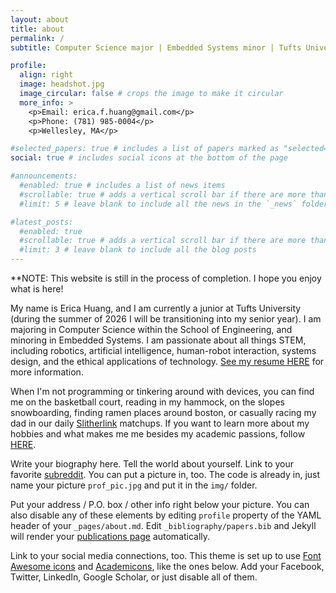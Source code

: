 ```yaml
---
layout: about
title: about
permalink: /
subtitle: Computer Science major | Embedded Systems minor | Tufts University 2027

profile:
  align: right
  image: headshot.jpg
  image_circular: false # crops the image to make it circular
  more_info: >
    <p>Email: erica.f.huang@gmail.com</p>
    <p>Phone: (781) 985-0004</p>
    <p>Wellesley, MA</p>

#selected_papers: true # includes a list of papers marked as "selected={true}"
social: true # includes social icons at the bottom of the page

#announcements:
  #enabled: true # includes a list of news items
  #scrollable: true # adds a vertical scroll bar if there are more than 3 news items
  #limit: 5 # leave blank to include all the news in the `_news` folder

#latest_posts:
  #enabled: true
  #scrollable: true # adds a vertical scroll bar if there are more than 3 new posts items
  #limit: 3 # leave blank to include all the blog posts
---
```


**NOTE: This website is still in the process of completion. I hope you enjoy what is here!

My name is Erica Huang, and I am currently a junior at Tufts University (during the summer of 2026 I will be transitioning into my senior year). I am majoring in Computer Science within the School of Engineering, and minoring in Embedded Systems. I am passionate about all things STEM, including robotics, artificial intelligence, human-robot interaction, systems design, and the ethical applications of technology. [See my resume HERE](/cv/) for more information.

When I'm not programming or tinkering around with devices, you can find me on the basketball court, reading in my hammock, on the slopes snowboarding, finding ramen places around boston, or casually racing my dad in our daily [Slitherlink](https://www.brainbashers.com/slitherlink.asp) matchups. If you want to learn more about my hobbies and what makes me me besides my academic passions, follow [HERE](/hobbies/).



Write your biography here. Tell the world about yourself. Link to your favorite [subreddit](http://reddit.com). You can put a picture in, too. The code is already in, just name your picture `prof_pic.jpg` and put it in the `img/` folder.

Put your address / P.O. box / other info right below your picture. You can also disable any of these elements by editing `profile` property of the YAML header of your `_pages/about.md`. Edit `_bibliography/papers.bib` and Jekyll will render your [publications page](/al-folio/publications/) automatically.

Link to your social media connections, too. This theme is set up to use [Font Awesome icons](https://fontawesome.com/) and [Academicons](https://jpswalsh.github.io/academicons/), like the ones below. Add your Facebook, Twitter, LinkedIn, Google Scholar, or just disable all of them.
